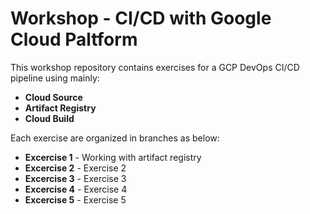 
# Workshop - CI/CD with Google Cloud Paltform

This workshop repository contains exercises for a GCP DevOps CI/CD pipeline using mainly:


*   **Cloud Source** 
*   **Artifact Registry** 
*   **Cloud Build**

Each exercise are organized in branches as below:

*   **Excercise 1**  - Working with artifact registry
*   **Excercise 2** - Exercise 2
*   **Excercise 3** - Exercise 3
*   **Excercise 4** - Exercise 4
*   **Excercise 5** - Exercise 5
